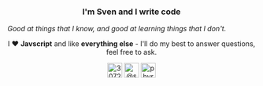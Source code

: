 <h3 align="center">I'm Sven and I write code </h3>
<span align="center"><i>Good at things that I know, and good at learning things that I don't.</i></span>
<p align="center">
  <span>I ❤️ <strong>Javscript</strong> and like <strong>everything else</strong> - I'll do my best to answer questions, feel free to ask.</span>
  </p>
  <p align="center">
<a href="https://stackoverflow.com/users/3072752" target="blank"><img align="center" src="https://cdn.jsdelivr.net/npm/simple-icons@3.0.1/icons/stackoverflow.svg" alt="3072752" height="30" width="30" /></a>
<a href="https://medium.com/@svendevelops" target="blank"><img align="center" src="https://cdn.jsdelivr.net/npm/simple-icons@3.0.1/icons/medium.svg" alt="@svendevelops" height="30" width="30" /></a>
<a href="https://www.youtube.com/user/PhyreManiac" target="blank"><img align="center" src="https://cdn.jsdelivr.net/npm/simple-icons@3.0.1/icons/youtube.svg" alt="phyremaniac" height="30" width="30" /></a>
</p>
